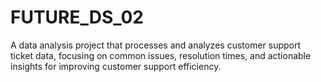 # FUTURE_DS_02
A data analysis project that processes and analyzes customer support ticket data, focusing on common issues, resolution times, and actionable insights for improving customer support efficiency.
